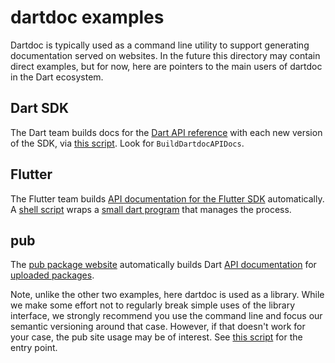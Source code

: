 # dartdoc examples

Dartdoc is typically used as a command line utility to support generating
documentation served on websites.  In the future this directory may contain
direct examples, but for now, here are pointers to the main users of dartdoc
in the Dart ecosystem.

## Dart SDK

The Dart team builds docs for the [Dart API reference](https://api.dart.dev/)
with each new version of the SDK, via
[this script](https://github.com/dart-lang/sdk/blob/master/tools/bots/dart_sdk.py).
Look for `BuildDartdocAPIDocs`.

## Flutter

The Flutter team builds [API documentation for the Flutter SDK](https://api.flutter.dev)
automatically.  A [shell script](https://github.com/flutter/flutter/blob/master/dev/bots/docs.sh)
wraps a [small dart program](https://github.com/flutter/flutter/blob/master/dev/tools/dartdoc.dart)
that manages the process.

## pub

The [pub package website](https://pub.dev) automatically builds Dart
[API documentation](https://pub.dev/documentation/dartdoc/latest/)
for [uploaded packages](https://pub.dev/packages/dartdoc).

Note, unlike the other two examples, here dartdoc is used as a library.  While we make some
effort not to regularly break simple uses of the library interface, we strongly recommend
you use the command line and focus our semantic versioning around that case.   However, if
that doesn't work for your case, the pub site usage may be of interest.  See
[this script](https://github.com/dart-lang/pub-dev/blob/master/pkg/pub_dartdoc/bin/pub_dartdoc.dart)
for the entry point.